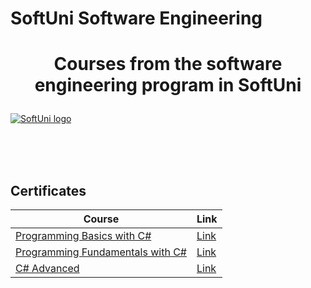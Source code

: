 # SoftUni Software Engineering
# <p align="center">Courses from the software engineering program in SoftUni<p>

<a href="https://softuni.bg/trainings/courses" rel="Courses">  ![SoftUni logo][logo] <a/>

[logo]: http://innovationstarterbox.bg/wp-content/uploads/2016/05/Softuni_logo_trasparent.png "Logo Title Text 2"

<br/>
<br/>
<br/>

<h2> Certificates </h2>

|**Course**|**Link**| 
|---|---|
|<a href="https://softuni.bg/trainings/2768/programming-basics-with-c-sharp-february-2020" > Programming Basics with C# </a>   | <a href="https://softuni.bg/certificates/certificates/converttoimage/78269?code=a530cc62"> Link</a> |
|<a href="https://softuni.bg/trainings/2830/csharp-fundamentals-may-2020"> Programming Fundamentals with C# </a>| <a href="https://softuni.bg/certificates/certificates/converttoimage/86139?code=e3e9bca2"> Link</a> |
|<a href="https://softuni.bg/trainings/3007/csharp-advanced-september-2020"> C# Advanced </a>| <a href=""> Link</a> |
